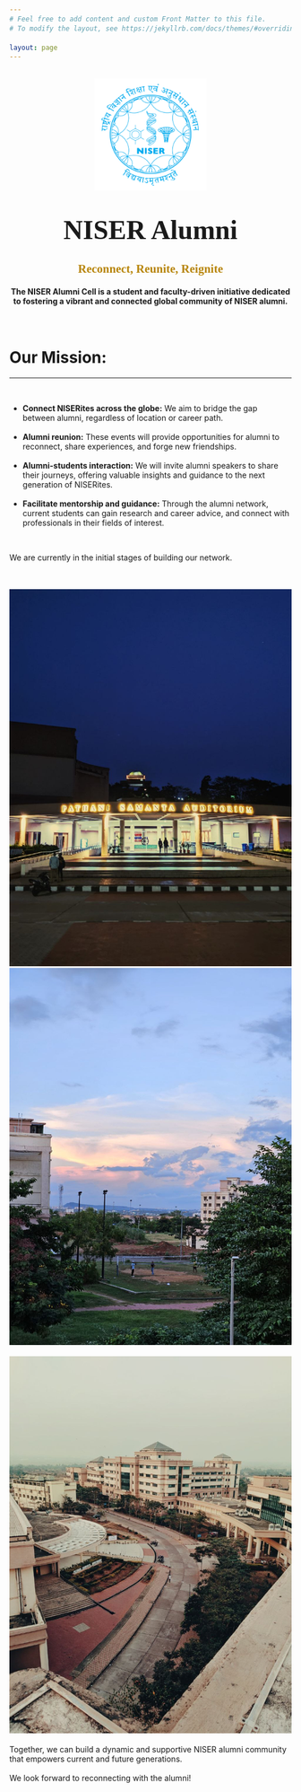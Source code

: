```yaml
---
# Feel free to add content and custom Front Matter to this file.
# To modify the layout, see https://jekyllrb.com/docs/themes/#overriding-theme-defaults

layout: page
---
```

<br>
<center><img src="/images/niser.webp" height="200" width= "200"></center>

<h1 style="font-family: Times New Roman; text-align: center"><font size="32">NISER Alumni</font></h1>

<h2 style="font-family: comic; color: darkgoldenrod; text-align: center;"> Reconnect, Reunite, Reignite </h2>
<h4 style="text-align: center;">The NISER Alumni Cell is a student and faculty-driven initiative dedicated to fostering a vibrant and connected global community of NISER alumni.
</h4>

<br>
<h1 class="heading">Our Mission:</h1>
<hr>
<br>
<ul>
<li><strong>Connect NISERites across the globe:</strong> We aim to bridge the gap between alumni, regardless of location or career path.</li>
<br>
<li><strong>Alumni reunion:</strong> These events will provide opportunities for alumni to reconnect, share experiences, and forge new friendships.</li>
<br>
<li><strong>Alumni-students interaction:</strong> We will invite alumni speakers to share their journeys, offering valuable insights and guidance to the next generation of NISERites.</li>
<br>
<li><strong>Facilitate mentorship and guidance:</strong> Through the alumni network, current students can gain research and career advice, and connect with professionals in their fields of interest.</li>
</ul>
<br>
<p>We are currently in the initial stages of building our network.</p>
<br>
<br>
<div class="container">
<img class="item" src="/images/img1.jpg" style="object-fit: cover;">
<img class="item" src="/images/img2.jpg" style="object-fit: cover;">
</div>
<br>
<center>
<img class="item" src="/images/img3.jpg" style="object-fit: cover;">
<br>
</center>
<br>
Together, we can build a dynamic and supportive NISER alumni community that empowers current and future generations.
<br>
<br>
We look forward to reconnecting with the alumni! 


